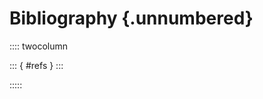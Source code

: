 # Bibliography {.unnumbered}


:::: twocolumn

::: { #refs }
:::


:::::

<!-- Feel free to write here. -->
